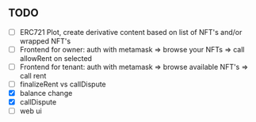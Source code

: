 ## TODO
- [ ] ERC721 Plot, create derivative content based on list of NFT's and/or wrapped NFT's
- [ ] Frontend for owner: auth with metamask => browse your NFTs => call allowRent on selected
- [ ] Frontend for tenant: auth with metamask => browse available NFT's => call rent
- [ ] finalizeRent vs callDispute
- [x] balance change 
- [x] callDispute
- [ ] web ui
